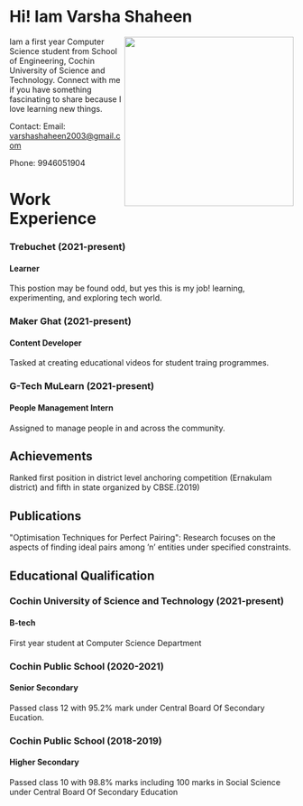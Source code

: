 # Hi! Iam Varsha Shaheen

<image src=https://raw.githubusercontent.com/VarshaShaheen/varshashaheen.github.io/main/WhatsApp%20Image%202022-06-20%20at%208.09.26%20PM.jpeg width="300" height="300" align="right"></image>

<p> 
	Iam a first year Computer Science student from School of Engineering, Cochin University of Science and Technology. Connect with me if you have something fascinating to share because I love learning new things.
</p>

Contact:
  <a>Email: varshashaheen2003@gmail.com</a>
  <p>Phone: 9946051904</p>



# Work Experience

<h3>Trebuchet (2021-present)</h3>
<h4 >Learner</h4>
This postion may be found odd, but yes this is my job! learning, experimenting, and exploring tech world.

<h3>Maker Ghat (2021-present)</h3>
<h4 >Content Developer</h4>
Tasked at creating educational videos for student traing programmes.
<h3>G-Tech MuLearn (2021-present)</h3>
<h4 >People Management Intern</h4>
Assigned to manage people in and across the community.  


## Achievements

Ranked first position in district level anchoring competition (Ernakulam district) and fifth in state organized by CBSE.(2019)

## Publications

"Optimisation Techniques for Perfect Pairing":
	Research focuses on the aspects of finding ideal pairs among ’n’ entities under specified constraints.


## Educational Qualification
<h3>Cochin University of Science and Technology (2021-present)</h3>
<h4>B-tech</h4>
First year student at Computer Science Department
<h3>Cochin Public School (2020-2021)</h3>
<h4>Senior Secondary</h4>
Passed class 12 with 95.2% mark under Central Board Of Secondary Eucation.
<h3>Cochin Public School (2018-2019)</h3>
<h4>Higher Secondary</h4>
Passed class 10 with 98.8% marks including 100 marks in Social
 Science under Central Board Of Secondary Education

